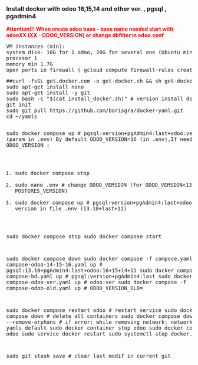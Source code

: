 <H3> Install docker with odoo 16,15,14 and other ver. , pgsql , pgadmin4</H3> 
<div style="color:Red;"><b>Attention!!! When create odoo base - base name needed start with odooXX (XX - ODOO_VERSION)  or change dbfilter in odoo.conf   </b></div>
<pre>
VM instances (min):
system disk- 10G for 1 odoo, 20G for several one (Ubuntu min)
procesor 1
memory min 1.7G
open ports in firewall ( gcloud compute firewall-rules create my-odoo-rule --allow tcp:5010,tcp:10010-10020 --source-ranges=0.0.0.0/0  
</pre>
<pre>
##curl -fsSL get.docker.com -o get-docker.sh && sh get-docker.sh  # version install docker 1 (https://gist.github.com/zulhfreelancer/254c4a157c586dd232c1a51db0f6eac3)
sudo apt-get install nano
sudo apt-get install -y git
sudo bash -c "$(cat install_docker.sh)" # version install docker 2
git init
sudo git pull https://github.com/borisgra/docker-yaml.git
cd ~/yamls

sudo docker compose up # pgsql:version+pgAdmin4:last+odoo:version  (param in .env)
By default ODOO_VERSION=16 (in .env),If needed, change ODOO_VERSION :
1) sudo docker compose stop
2) sudo nano .env # change ODOO_VERSION  (for ODOO_VERSION<13 - POSTGRES_VERSION)
3) sudo docker compose up # pgsql:version+pgAdmin4:last+odoo:version  # version in file .env  (13.10+last+11)

sudo docker compose stop
sudo docker compose start 


sudo docker compose down 
sudo docker compose -f compose.yaml -f compose-odoo-14-15-16.yaml up # pgsql:13.10+pgAdmin4:last+odoo:16+15+14+11
sudo docker compose -f compose-bd.yaml up # pgsql:version+pgAdmin4:last
sudo docker compose -f compose-odoo-ver.yaml up # odoo:ver
sudo docker compose -f compose-odoo-old.yaml up # ODOO_VERSION_OLD=

sudo docker compose restart odoo # restart service
sudo docker compose down  # delete all containers
sudo docker compose down --remove-orphans # if error: while removing network: network yamls_default
sudo docker container stop odoo
sudo docker container rm odoo
sudo service docker restart
sudo systemctl stop docker.socket

sudo git stash save # clear last modif in current git
</pre>
